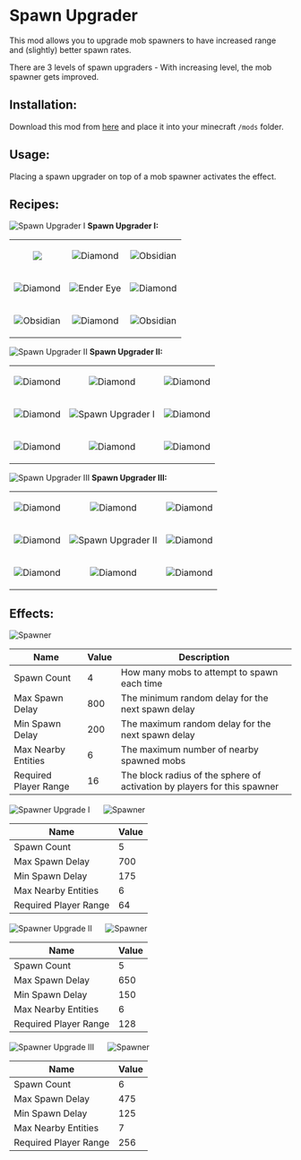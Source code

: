 # Spawn Upgrader

This mod allows you to upgrade mob spawners to have increased range and (slightly) better spawn rates.

There are 3 levels of spawn upgraders - With increasing level, the mob spawner gets improved.

## Installation:

Download this mod from [here](https://github.com/maierfelix/mc-spawner-upgrade/releases/download/0.1/SpawnerUpgrade-0.1.jar) and place it into your minecraft ``/mods`` folder.

## Usage:

Placing a spawn upgrader on top of a mob spawner activates the effect.

## Recipes:

<img title="Spawn Upgrader I" src="https://i.imgur.com/YzX7fce.png"> **Spawn Upgrader I:**

|  |  | |
| ------------- | ------------- | ------------- |
| <p title="Obsidian" align="center"><img src="https://i.imgur.com/mOYZ9N0.png"></p> | <p align="center"><img title="Diamond" src="https://i.imgur.com/kL26xTi.png"></p>  | <p align="center"><img title="Obsidian" src="https://i.imgur.com/mOYZ9N0.png"></p>  |
| <p align="center"><img title="Diamond" src="https://i.imgur.com/kL26xTi.png"></p>  | <p align="center"><img title="Ender Eye" src="https://i.imgur.com/SjuK1Pk.png"></p>  | <p align="center"><img title="Diamond" src="https://i.imgur.com/kL26xTi.png"></p>  |
| <p align="center"><img title="Obsidian" src="https://i.imgur.com/mOYZ9N0.png"></p>  | <p align="center"><img title="Diamond" src="https://i.imgur.com/kL26xTi.png"></p>  | <p align="center"><img title="Obsidian" src="https://i.imgur.com/mOYZ9N0.png"></p>  |

<img title="Spawn Upgrader II" src="https://i.imgur.com/zB8qCJE.png"> **Spawn Upgrader II:**

|  |  | |
| ------------- | ------------- | ------------- |
| <p align="center"><img title="Diamond" src="https://i.imgur.com/kL26xTi.png"></p> | <p align="center"><img title="Diamond" src="https://i.imgur.com/kL26xTi.png"></p>  | <p align="center"><img title="Diamond" src="https://i.imgur.com/kL26xTi.png"></p>  |
| <p align="center"><img title="Diamond" src="https://i.imgur.com/kL26xTi.png"></p>  | <p align="center"><img title="Spawn Upgrader I" src="https://i.imgur.com/YzX7fce.png"></p>  | <p align="center"><img title="Diamond" src="https://i.imgur.com/kL26xTi.png"></p>  |
| <p align="center"><img title="Diamond" src="https://i.imgur.com/kL26xTi.png"></p>  | <p align="center"><img title="Diamond" src="https://i.imgur.com/kL26xTi.png"></p>  | <p align="center"><img title="Diamond" src="https://i.imgur.com/kL26xTi.png"></p>  |

<img title="Spawn Upgrader III" src="https://i.imgur.com/qyIhnnx.png"> **Spawn Upgrader III:**

|  |  | |
| ------------- | ------------- | ------------- |
| <p align="center"><img title="Diamond" src="https://i.imgur.com/kL26xTi.png"></p> | <p align="center"><img title="Diamond" src="https://i.imgur.com/kL26xTi.png"></p>  | <p align="center"><img title="Diamond" src="https://i.imgur.com/kL26xTi.png"></p>  |
| <p align="center"><img title="Diamond" src="https://i.imgur.com/kL26xTi.png"></p>  | <p align="center"><img title="Spawn Upgrader II" src="https://i.imgur.com/zB8qCJE.png"></p>  | <p align="center"><img title="Diamond" src="https://i.imgur.com/kL26xTi.png"></p>  |
| <p align="center"><img title="Diamond" src="https://i.imgur.com/kL26xTi.png"></p>  | <p align="center"><img title="Diamond" src="https://i.imgur.com/kL26xTi.png"></p>  | <p align="center"><img title="Diamond" src="https://i.imgur.com/kL26xTi.png"></p>  |

## Effects:

<img title="Spawner" src="https://i.imgur.com/3BSKSav.png">

| Name  | Value | Description |
| ------------- | ------------- | ------------- |
| Spawn Count  | 4 | How many mobs to attempt to spawn each time |
| Max Spawn Delay | 800 | The minimum random delay for the next spawn delay |
| Min Spawn Delay | 200 | The maximum random delay for the next spawn delay |
| Max Nearby Entities | 6 | The maximum number of nearby spawned mobs |
| Required Player Range | 16 | The block radius of the sphere of activation by players for this spawner |

<img title="Spawner Upgrade I" src="https://i.imgur.com/YzX7fce.png"> <img src="https://i.imgur.com/RkboqIW.png" width="16"> <img title="Spawner" src="https://i.imgur.com/3BSKSav.png">

| Name  | Value |
| ------------- | ------------- |
| Spawn Count  | 5 |
| Max Spawn Delay | 700 |
| Min Spawn Delay | 175 |
| Max Nearby Entities | 6 |
| Required Player Range | 64 |

<img title="Spawner Upgrade II" src="https://i.imgur.com/zB8qCJE.png"> <img src="https://i.imgur.com/RkboqIW.png" width="16"> <img title="Spawner" src="https://i.imgur.com/3BSKSav.png">

| Name  | Value |
| ------------- | ------------- |
| Spawn Count  | 5 |
| Max Spawn Delay | 650 |
| Min Spawn Delay | 150 |
| Max Nearby Entities | 6 |
| Required Player Range | 128 |

<img title="Spawner Upgrade III" src="https://i.imgur.com/qyIhnnx.png"> <img src="https://i.imgur.com/RkboqIW.png" width="16"> <img title="Spawner" src="https://i.imgur.com/3BSKSav.png">

| Name  | Value |
| ------------- | ------------- |
| Spawn Count  | 6 |
| Max Spawn Delay | 475 |
| Min Spawn Delay | 125 |
| Max Nearby Entities | 7 |
| Required Player Range | 256 |
